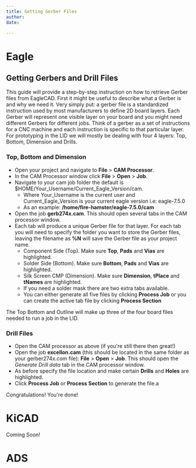 ```yaml
---
title: Getting Gerber Files
author: 
date: 

---
```

# Eagle
## Getting Gerbers and Drill Files
This guide will provide a step-by-step instruction on how to retrieve Gerber files from EagleCAD.  First it might be useful to describe what a Gerber is and why we need it.  Very simply put: a gerber file is a standardized instruction used by most manufacturers to define 2D board layers.  Each Gerber will represent one visible layer on your board and you might need different Gerbers for different jobs.  Think of a gerber as a set of instructions for a CNC machine and each instruction is specific to that particular layer.  For prototyping in the LID we will mostly be dealing with four 4 layers:  Top, Bottom, Dimension and Drills.

### Top, Bottom and Dimension

* Open your project and navigate to __File__ > __CAM Processor__.
* In the CAM Processor window click __File__ > __Open__ > __Job__.
* Navigate to your cam job folder the default is $HOME/Your_Username/Current_Eagle_Version/cam.
  * Where Your_Username is the current user and Current_Eagle_Version is your current eagle version i.e: eagle-7.5.0
  * As an example: __/home/fire-hamster/eagle-7.5.0/cam__
* Open the job __gerb274x.cam__.  This should open several tabs in the CAM processor window.
* Each tab will produce a unique Gerber file for that layer.  For each tab you will need to specify the folder you want to store the Gerber files, leaving the filename as __%N__ will save the Gerber file as your project name.
  * Component Side (Top).  Make sure __Top__, __Pads__ and __Vias__ are highlighted.
  * Solder Side (Bottom).  Make sure __Bottom__, __Pads__ and __Vias__ are highlighted.
  * Silk Screen CMP (Dimension).  Make sure __Dimension__, __tPlace__ and __tNames__ are highlighted.
  * If you need a solder mask there are two extra tabs available.
  * You can either generate all five files by clicking __Process Job__ or you can create the active tab file by clicking __Process Section__

The Top Bottom and Outline will make up three of the four board files needed to run a job in the LID.
### Drill Files
* Open the CAM processor as above (if you're still there then great!)
* Open the job __excellon.cam__ (this should be located in the same folder as your gerber274x.com file): __File__ > __Open__ > __Job__.  This should open the _Generate Drill data_ tab in the CAM processor window.
* As before specify the file location and make certain __Drills__ and __Holes__ are highlighted.
* Click __Process Job__ or __Process Section__ to generate the file.a

Congratulations!  You're done!
# KiCAD

Coming Soon!

# ADS

